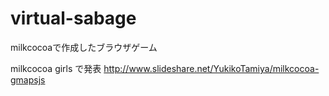 # virtual-sabage
milkcocoaで作成したブラウザゲーム

milkcocoa girls で発表
http://www.slideshare.net/YukikoTamiya/milkcocoa-gmapsjs
